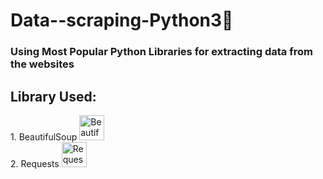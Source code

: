 
<h1 align="left">Data--scraping-Python3🍲</h1>
<h3 align="left">Using Most Popular Python Libraries for extracting data from the websites</h3>
<h2 align="left">Library Used:</h2>
<label>
<div>
  1. BeautifulSoup
</label>
  <img src="https://images.prismic.io/oxylabs-sm/NWNiMmRiN2MtNzlkNC00OGIxLTg4NGUtZjZlMWY1ZWQ4NmMz_using-python-and-beautiful-soup-to-parse-data-intro-tutorial2x-3.png?auto=compress,format&rect=0,0,3113,1557&w=3113&h=1557&fm=webp&q=75" height="40" alt="BeautifulSoup"  />
  <img width="15" />
</div>
<div>
    <label>
      2. Requests
    </label>
  <img src="https://docs.python-requests.org/en/v2.0.0/_static/requests-sidebar.png" height="40" alt="Requests"  />
  <img width="15" />
</div>
  
